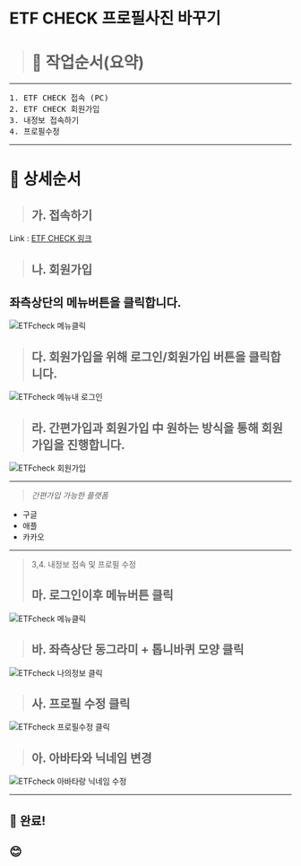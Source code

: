 
# ETF CHECK 프로필사진 바꾸기
># 🔶 작업순서(요약)
---
<pre>
1. ETF CHECK 접속 (PC)
2. ETF CHECK 회원가입
3. 내정보 접속하기
4. 프로필수정
</pre>
---   
   
      
         
# 🔶 상세순서
> ##  가. 접속하기
Link : [ETF CHECK 링크](https://www.etfcheck.co.kr/mobile/main)

> ## 나. 회원가입
## 좌측상단의 메뉴버튼을 클릭합니다.
![ETFcheck 메뉴클릭](https://github.com/jwahn/ksc_ojt_2023/blob/3bb2f4f353e572ffc36e7f40842b143be393c91d/%EA%B3%BC%EC%A0%9C/3%EC%A1%B0/%EA%B3%BC%EC%A0%9C3_%EB%A7%A4%EB%89%B4%EC%96%BC/img/KJY_etfcheck_menu.jpg)

> ## 다. 회원가입을 위해 로그인/회원가입 버튼을 클릭합니다.
![ETFcheck 메뉴내 로그인](https://github.com/jwahn/ksc_ojt_2023/blob/b8381b4063a6e07429632c10c239a5b69847f3d8/%EA%B3%BC%EC%A0%9C/3%EC%A1%B0/%EA%B3%BC%EC%A0%9C3_%EB%A7%A4%EB%89%B4%EC%96%BC/img/KJY_etfcheck_mymenu.jpg)

> ## 라. 간편가입과 회원가입 中 원하는 방식을 통해 회원가입을 진행합니다.
![ETFcheck 회원가입](https://github.com/jwahn/ksc_ojt_2023/blob/b8381b4063a6e07429632c10c239a5b69847f3d8/%EA%B3%BC%EC%A0%9C/3%EC%A1%B0/%EA%B3%BC%EC%A0%9C3_%EB%A7%A4%EB%89%B4%EC%96%BC/img/KJY_etfcheck_signin.jpg)

---
> *간편가입 가능한 플랫폼*
- 구글
- 애플
- 카카오
---

> 3,4. 내정보 접속 및 프로필 수정
> ## 마. 로그인이후 메뉴버튼 클릭
![ETFcheck 메뉴클릭](https://github.com/jwahn/ksc_ojt_2023/blob/3bb2f4f353e572ffc36e7f40842b143be393c91d/%EA%B3%BC%EC%A0%9C/3%EC%A1%B0/%EA%B3%BC%EC%A0%9C3_%EB%A7%A4%EB%89%B4%EC%96%BC/img/KJY_etfcheck_menu.jpg)
> ## 바. 좌측상단 동그라미 + 톱니바퀴 모양 클릭
![ETFcheck 나의정보 클릭](https://github.com/jwahn/ksc_ojt_2023/blob/05266ed600a74c7a4e296541a332c821c90bf767/%EA%B3%BC%EC%A0%9C/3%EC%A1%B0/%EA%B3%BC%EC%A0%9C3_%EB%A7%A4%EB%89%B4%EC%96%BC/img/KJY_etfcheck_mydatajpg.jpg)

> ## 사. 프로필 수정 클릭
![ETFcheck 프로필수정 클릭](https://github.com/jwahn/ksc_ojt_2023/blob/bbd500830b55e89d93ce22ee7ba7b24cc9f7cd7c/%EA%B3%BC%EC%A0%9C/3%EC%A1%B0/%EA%B3%BC%EC%A0%9C3_%EB%A7%A4%EB%89%B4%EC%96%BC/img/KJY_etfcheck_profilechange.jpg)

> ## 아. 아바타와 닉네임 변경 
![ETFcheck 아바타랑 닉네임 수정](https://github.com/jwahn/ksc_ojt_2023/blob/f688eeeaa5171d0cd7bdffe375d83463b5bb878a/%EA%B3%BC%EC%A0%9C/3%EC%A1%B0/%EA%B3%BC%EC%A0%9C3_%EB%A7%A4%EB%89%B4%EC%96%BC/img/KJY_etfcheck_profileimage.jpg)

---
## 🔶 완료!
## 😊
